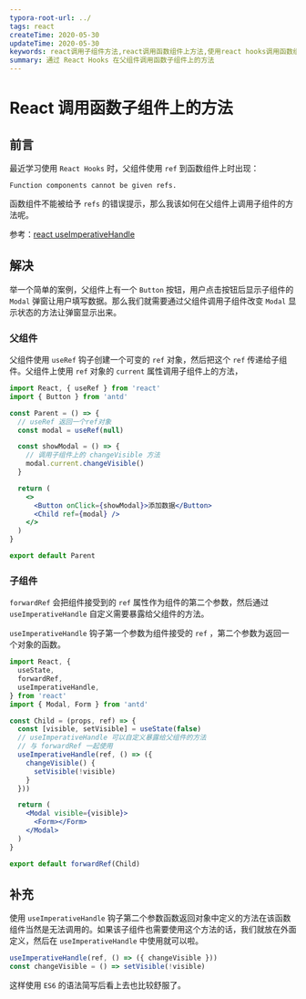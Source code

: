 ```yaml
---
typora-root-url: ../
tags: react
createTime: 2020-05-30
updateTime: 2020-05-30
keywords: react调用子组件方法,react调用函数组件上方法,使用react hooks调用函数组件上方法
summary: 通过 React Hooks 在父组件调用函数子组件上的方法
---
```


# React 调用函数子组件上的方法

## 前言

最近学习使用 `React Hooks` 时，父组件使用 `ref` 到函数组件上时出现：

```
Function components cannot be given refs.
```

函数组件不能被给予 `refs` 的错误提示，那么我该如何在父组件上调用子组件的方法呢。

参考：[react useImperativeHandle](https://zh-hans.reactjs.org/docs/hooks-reference.html#useimperativehandle) 

## 解决

举一个简单的案例，父组件上有一个 `Button` 按钮，用户点击按钮后显示子组件的 `Modal` 弹窗让用户填写数据。那么我们就需要通过父组件调用子组件改变 `Modal` 显示状态的方法让弹窗显示出来。

### 父组件

父组件使用 `useRef` 钩子创建一个可变的 `ref` 对象，然后把这个 `ref` 传递给子组件。父组件上使用 `ref` 对象的 `current` 属性调用子组件上的方法，

```jsx
import React, { useRef } from 'react'
import { Button } from 'antd'

const Parent = () => {
  // useRef 返回一个ref对象
  const modal = useRef(null)

  const showModal = () => {
    // 调用子组件上的 changeVisible 方法
    modal.current.changeVisible()
  }

  return (
    <>
      <Button onClick={showModal}>添加数据</Button>
      <Child ref={modal} />
    </>
  )
}

export default Parent
```

### 子组件

`forwardRef` 会把组件接受到的 `ref` 属性作为组件的第二个参数，然后通过 `useImperativeHandle` 自定义需要暴露给父组件的方法。

`useImperativeHandle` 钩子第一个参数为组件接受的 `ref` ，第二个参数为返回一个对象的函数。

```jsx
import React, {
  useState,
  forwardRef,
  useImperativeHandle,
} from 'react'
import { Modal, Form } from 'antd'

const Child = (props, ref) => {
  const [visible, setVisible] = useState(false)
  // useImperativeHandle 可以自定义暴露给父组件的方法
  // 与 forwardRef 一起使用
  useImperativeHandle(ref, () => ({
    changeVisible() {
      setVisible(!visible)
    }
  }))

  return (
    <Modal visible={visible}>
      <Form></Form>
    </Modal>
  )
}

export default forwardRef(Child)
```

## 补充

使用 `useImperativeHandle` 钩子第二个参数函数返回对象中定义的方法在该函数组件当然是无法调用的。如果该子组件也需要使用这个方法的话，我们就放在外面定义，然后在 `useImperativeHandle` 中使用就可以啦。

```js
useImperativeHandle(ref, () => ({ changeVisible }))
const changeVisible = () => setVisible(!visible)
```

这样使用 `ES6` 的语法简写后看上去也比较舒服了。